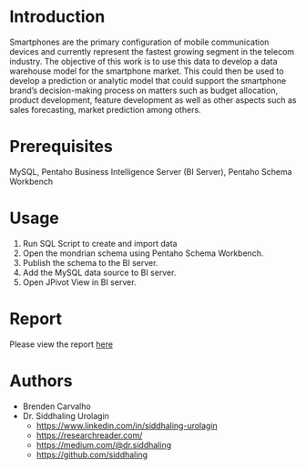 # Introduction
Smartphones are the primary configuration of mobile communication devices and currently
represent the fastest growing segment in the telecom industry.
The objective of this work is to use this data to develop a data warehouse
model for the smartphone market. This could then be used to develop a prediction or
analytic model that could support the smartphone brand’s decision-making process on
matters such as budget allocation, product development, feature development as well as
other aspects such as sales forecasting, market prediction among others.

# Prerequisites
MySQL, Pentaho Business Intelligence Server (BI Server), Pentaho Schema Workbench

# Usage
1. Run SQL Script to create and import data
2. Open the mondrian schema using Pentaho Schema Workbench.
3. Publish the schema to the BI server.
4. Add the MySQL data source to BI server.
5. Open JPivot View in BI server.

# Report
Please view the report [here](Smartphone%20Market%20-%20Report.pdf)

# Authors
* Brenden Carvalho
* Dr. Siddhaling Urolagin
  * https://www.linkedin.com/in/siddhaling-urolagin
  * https://researchreader.com/
  * https://medium.com/@dr.siddhaling
  * https://github.com/siddhaling